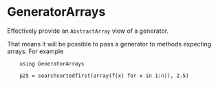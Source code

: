 # GeneratorArrays

Effectively provide an `AbstractArray` view of a generator.

That means it will be possible to pass a generator to methods expecting
arrays. For example

```
    using GeneratorArrays

    p25 = searchsortedfirst(array(f(x) for x in 1:n)), 2.5)

```

